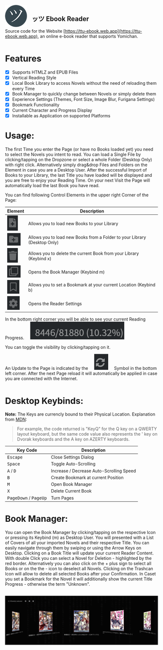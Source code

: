 <img src="assets/readme/icon.png" align="left" style="margin-right: 1rem;">

## ッツ Ebook Reader

Source code for the Website [https://ttu-ebook.web.app](https://ttu-ebook.web.app), an online e-book reader that supports Yomichan.
<p style="margin-bottom: 3rem;"/>

# Features

- [x] Supports HTMLZ and EPUB Files
- [x] Vertical Reading Style
- [x] Local Book Library to access Novels without the need of reloading them every Time
- [x] Book Manager to quickly change between Novels or simply delete them
- [x] Experience Settings (Themes, Font Size, Image Blur, Furigana Settings)
- [x] Bookmark Functionality
- [x] Current Character and Progress Display
- [x] Installable as Application on supported Platforms

# Usage:

The first Time you enter the Page (or have no Books loaded yet) you need to select the Novels you intent to read. You can load a Single File by clicking/tapping on the Dropzone or select a whole Folder (Desktop Only) with right click. Alternatively simply drag&drop Files and Folders on the Element in case you are a Desktop User. After the successful Import of Books to your Library, the last Title you have loaded will be displayed and you are free to enjoy your Reading Time. On your next Visit the Page will automatically load the last Book you have read.

You can find following Control Elements in the upper right Corner of the Page:

Element | Description
--- | ---
<img src="assets/readme/control1.png"> | Allows you to load new Books to your Library
<img src="assets/readme/control2.png"> | Allows you to load new Books from a Folder to your Library (Desktop Only)
<img src="assets/readme/control3.png"> | Allows you to delete the current Book from your Library (Keybind x)
<img src="assets/readme/control4.png"> | Opens the Book Manager (Keybind m)
<img src="assets/readme/control5.png"> | Allows you to set a Bookmark at your current Location (Keybind b)
<img src="assets/readme/control6.png"> | Opens the Reader Settings

In the bottom right corner you will be able to see your current Reading Progress. <img src="assets/readme/progress.png" style="margin-left: 1rem"> 

You can toggle the visibility by clicking/tapping on it.

<p style="margin-bottom: 3rem;">An Update to the Page is indicated by the <img src="assets/readme/update.png" style="margin: 0rem 1rem;"> Symbol in the bottom left corner. After the next Page reload it will automatically be applied in case you are connected with the Internet.</p>

# Desktop Keybinds:

**Note:** The Keys are currencly bound to their Physical Location. 
Explanation from [MDN](https://developer.mozilla.org/en-US/docs/Web/API/KeyboardEvent/code):

> For example, the code returned is "KeyQ" for the Q key on a QWERTY layout keyboard, but the same code value also represents the ' key on Dvorak keyboards and the A key on AZERTY keyboards. 

Key Code | Description
--- | ---
<kbd>Escape</kbd> | Close Settings Dialog
<kbd>Space</kbd> | Toggle Auto-Scrolling
<kbd>A</kbd> / <kbd>D</kbd> | Increase / Decrease Auto-Scrolling Speed
<kbd>B</kbd> | Create Bookmark at current Position
<kbd>M</kbd> | Open Book Manager
<kbd>X</kbd> | Delete Current Book
<kbd>PageDown</kbd> / <kbd>PageUp</kbd> | Turn Pages

# Book Manager:

You can open the Book Manager by clicking/tapping on the respective Icon or pressing its Keybind (m) as Desktop User. You will presented with a List of Covers of all your imported Novels and their respective Title. You can easily navigate through them by swiping or using the Arrow Keys on Desktop. Clicking on a Book Title will update your current Reader Content. With double Click you can select a Novel for Deletion - highlighted by the red border. Alternatively you can also click on the + plus sign to select all Books or on the the - icon to deselect all Novels. Clicking on the Trashcan Icon will allow to delete all selected Books after your Confirmation. In Caset you set a Bookmark for the Novel it will additionally show the current Title Progress - otherwise the term "Unknown".

<div style="text-align: center"><img src="assets/readme/manager.png" style="width: 75vw;height: auto; margin-top: 1rem"></div>
